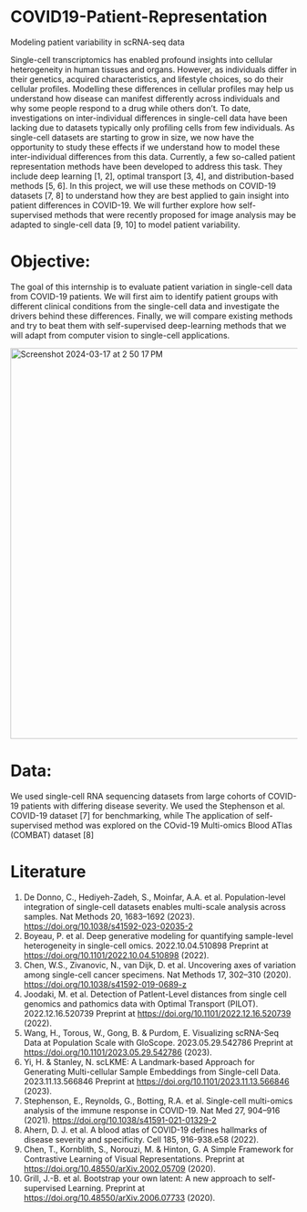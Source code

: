 # COVID19-Patient-Representation
Modeling patient variability in scRNA-seq data

Single-cell transcriptomics has enabled profound insights into cellular heterogeneity in human tissues and organs. However, as individuals differ in their genetics, acquired characteristics, and lifestyle choices, so do their cellular profiles. Modelling these differences in cellular profiles may help us understand how disease can manifest differently across individuals and why some people respond to a drug while others don’t. To date, investigations on inter-individual differences in single-cell data have been lacking due to datasets typically only profiling cells from few individuals. As single-cell datasets are starting to grow in size, we now have the opportunity to study these effects if we understand how to model these inter-individual differences from this data. Currently, a few so-called patient representation methods have been developed to address this task. They include deep learning [1, 2], optimal transport [3, 4], and distribution-based methods [5, 6]. In this project, we will use these methods on COVID-19 datasets [7, 8] to understand how they are best applied to gain insight into patient differences in COVID-19. We will further explore how self-supervised methods that were recently proposed for image analysis may be adapted to single-cell data [9, 10] to model patient variability.

# Objective:
The goal of this internship is to evaluate patient variation in single-cell data from COVID-19 patients. We will first aim to identify patient groups with different clinical conditions from the single-cell data and investigate the drivers behind these differences. Finally, we will compare existing methods and try to beat them with self-supervised deep-learning methods that we will adapt from computer vision to single-cell applications.

<img width="685" alt="Screenshot 2024-03-17 at 2 50 17 PM" src="https://github.com/Kimiaebra/COVID19-Patient-Representation/assets/92225508/5a5bb869-e3a6-4373-b3e6-451ff4f1884b">


# Data:
We used single-cell RNA sequencing datasets from large cohorts of COVID-19 patients with differing disease severity. We used the Stephenson et al. COVID-19 dataset [7] for benchmarking, while The application of self-supervised method was explored on the COvid-19 Multi-omics Blood ATlas (COMBAT) dataset [8]

# Literature
1. De Donno, C., Hediyeh-Zadeh, S., Moinfar, A.A. et al. Population-level integration of single-cell datasets enables multi-scale analysis across samples. Nat Methods 20, 1683–1692 (2023). https://doi.org/10.1038/s41592-023-02035-2
2. Boyeau, P. et al. Deep generative modeling for quantifying sample-level heterogeneity in single-cell omics. 2022.10.04.510898 Preprint at https://doi.org/10.1101/2022.10.04.510898 (2022).
3. Chen, W.S., Zivanovic, N., van Dijk, D. et al. Uncovering axes of variation among single-cell cancer specimens. Nat Methods 17, 302–310 (2020). https://doi.org/10.1038/s41592-019-0689-z
4. Joodaki, M. et al. Detection of PatIent-Level distances from single cell genomics and pathomics data with Optimal Transport (PILOT). 2022.12.16.520739 Preprint at https://doi.org/10.1101/2022.12.16.520739 (2022).
5. Wang, H., Torous, W., Gong, B. & Purdom, E. Visualizing scRNA-Seq Data at Population Scale with GloScope. 2023.05.29.542786 Preprint at https://doi.org/10.1101/2023.05.29.542786 (2023).
6. Yi, H. & Stanley, N. scLKME: A Landmark-based Approach for Generating Multi-cellular Sample Embeddings from Single-cell Data. 2023.11.13.566846 Preprint at https://doi.org/10.1101/2023.11.13.566846 (2023).
7. Stephenson, E., Reynolds, G., Botting, R.A. et al. Single-cell multi-omics analysis of the immune response in COVID-19. Nat Med 27, 904–916 (2021). https://doi.org/10.1038/s41591-021-01329-2 
8. Ahern, D. J. et al. A blood atlas of COVID-19 defines hallmarks of disease severity and specificity. Cell 185, 916-938.e58 (2022).
9. Chen, T., Kornblith, S., Norouzi, M. & Hinton, G. A Simple Framework for Contrastive Learning of Visual Representations. Preprint at https://doi.org/10.48550/arXiv.2002.05709 (2020).
10. Grill, J.-B. et al. Bootstrap your own latent: A new approach to self-supervised Learning. Preprint at https://doi.org/10.48550/arXiv.2006.07733 (2020).
